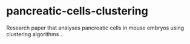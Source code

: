 # pancreatic-cells-clustering
Research paper that analyses pancreatic cells in mouse embryos using clustering algorithms .

